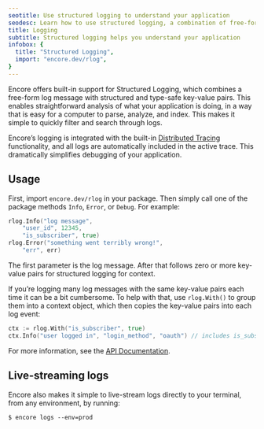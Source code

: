 ```yaml
---
seotitle: Use structured logging to understand your application
seodesc: Learn how to use structured logging, a combination of free-form log messages and type-safe key-value pairs, to understand your backend application's behavior.
title: Logging
subtitle: Structured logging helps you understand your application
infobox: {
  title: "Structured Logging",
  import: "encore.dev/rlog",
}
---
```


Encore offers built-in support for Structured Logging, which combines a free-form log message with structured and type-safe key-value pairs. This enables straightforward analysis of what your application is doing, in a way that is easy for a computer to parse, analyze, and index. This makes it simple to quickly filter and search through logs.

Encore’s logging is integrated with the built-in [Distributed Tracing](/docs/observability/tracing) functionality, and all logs are automatically included in the active trace. This dramatically simplifies debugging of your application.

## Usage
First, import `encore.dev/rlog` in your package. Then simply call one of the package methods `Info`, `Error`, or `Debug`. For example:

```go
rlog.Info("log message",
	"user_id", 12345,
	"is_subscriber", true)
rlog.Error("something went terribly wrong!",
	"err", err)
```

The first parameter is the log message. After that follows zero or more key-value pairs for structured logging for context.

If you’re logging many log messages with the same key-value pairs each time it can be a bit cumbersome. To help with that, use `rlog.With()` to group them into a context object, which then copies the key-value pairs into each log event:

```go
ctx := rlog.With("is_subscriber", true)
ctx.Info("user logged in", "login_method", "oauth") // includes is_subscriber=true
```

For more information, see the [API Documentation](https://pkg.go.dev/encore.dev/rlog).

## Live-streaming logs

Encore also makes it simple to live-stream logs directly to your terminal, from any environment, by running:

```
$ encore logs --env=prod
```